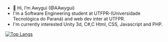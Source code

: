 - 👋 Hi, I’m Awygui (@AAwygui)
- I'm a Software Engineering student at UTFPR-(Universidade Tecnológica do Paraná) and web dev inter at UTFPR.
- I'm currently interested Unity 3d, C#,C Html, CSS, Javascript and PHP.

[![Top Langs](https://github-readme-stats.vercel.app/api/top-langs/?username=AdeWyse&layout=compact)](https://github.com/anuraghazra/github-readme-stats)

<!---
AdeWyse/AdeWyse is a ✨ special ✨ repository because its `README.md` (this file) appears on your GitHub profile.
You can click the Preview link to take a look at your changes.
--->
